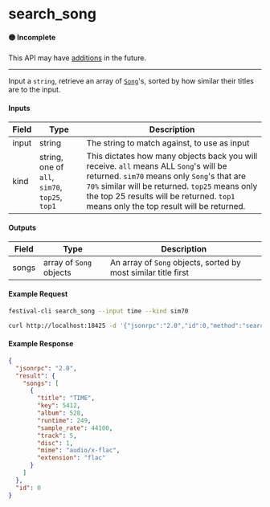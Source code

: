 # search_song

#### 🟡 Incomplete
This API may have [additions](/api-stability/marker.md) in the future.

---

Input a `string`, retrieve an array of [`Song`](/common-objects/song.md)'s, sorted by how similar their titles are to the input.

#### Inputs

| Field | Type                                           | Description |
|-------|------------------------------------------------|-------------|
| input | string                                         | The string to match against, to use as input
| kind  | string, one of `all`, `sim70`, `top25`, `top1` | This dictates how many objects back you will receive. `all` means ALL `Song`'s will be returned. `sim70` means only `Song`'s that are `70%` similar will be returned. `top25` means only the top 25 results will be returned. `top1` means only the top result will be returned.

#### Outputs

| Field | Type                    | Description |
|-------|-------------------------|-------------|
| songs | array of `Song` objects | An array of `Song` objects, sorted by most similar title first

#### Example Request
```bash
festival-cli search_song --input time --kind sim70
```
```bash
curl http://localhost:18425 -d '{"jsonrpc":"2.0","id":0,"method":"search_song","params":{"input":"time","kind":"sim70"}}'
```

#### Example Response
```json
{
  "jsonrpc": "2.0",
  "result": {
    "songs": [
      {
        "title": "TIME",
        "key": 5412,
        "album": 528,
        "runtime": 249,
        "sample_rate": 44100,
        "track": 5,
        "disc": 1,
        "mime": "audio/x-flac",
        "extension": "flac"
      }
    ]
  },
  "id": 0
}
```
